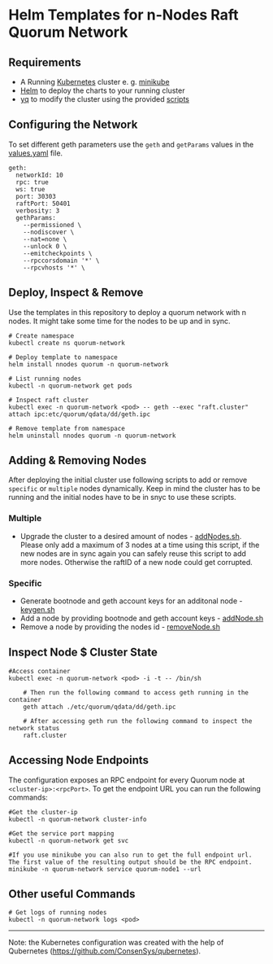 # Helm Templates for n-Nodes Raft Quorum Network

## Requirements
- A Running [Kubernetes](https://kubernetes.io/) cluster e. g. [minikube](https://minikube.sigs.k8s.io/docs/start/)
- [Helm](https://helm.sh/) to deploy the charts to your running cluster
- [yq](https://github.com/mikefarah/yq) to modify the cluster using the provided [scripts](quorum/scripts/)

## Configuring the Network
To set different geth parameters use the `geth` and `getParams` values in the [values.yaml](quorum/values.yaml) file.
```
geth:
  networkId: 10
  rpc: true
  ws: true 
  port: 30303
  raftPort: 50401
  verbosity: 3
  gethParams: 
    --permissioned \
    --nodiscover \
    --nat=none \
    --unlock 0 \
    --emitcheckpoints \
    --rpccorsdomain '*' \
    --rpcvhosts '*' \
```

## Deploy, Inspect & Remove
Use the templates in this repository to deploy a quorum network with n nodes. It might take some time for the nodes to be up and in sync.
```
# Create namespace
kubectl create ns quorum-network

# Deploy template to namespace
helm install nnodes quorum -n quorum-network

# List running nodes 
kubectl -n quorum-network get pods

# Inspect raft cluster
kubectl exec -n quorum-network <pod> -- geth --exec "raft.cluster" attach ipc:etc/quorum/qdata/dd/geth.ipc

# Remove template from namespace
helm uninstall nnodes quorum -n quorum-network
```

## Adding & Removing Nodes
After deploying the initial cluster use following scripts to add or remove `specific` or `multiple` nodes dynamically. Keep in mind the cluster has to be running and the initial nodes have to be in snyc to use these scripts.

### Multiple
- Upgrade the cluster to a desired amount of nodes - [addNodes.sh](quorum/scripts/addNodes.sh). Please only add a maximum of 3 nodes at a time using this script, if the new nodes are in sync again you can safely reuse this script to add more nodes. Otherwise the raftID of a new node could get corrupted. 

### Specific
- Generate bootnode and geth account keys for an additonal node - [keygen.sh](quorum/scripts/keygen.sh)
- Add a node by providing bootnode and geth account keys - [addNode.sh](quorum/scripts/addNode.sh)  
- Remove a node by providing the nodes id - [removeNode.sh](quorum/scripts/removeNode.sh)

## Inspect Node $ Cluster State
```
#Access container
kubectl exec -n quorum-network <pod> -i -t -- /bin/sh

    # Then run the following command to access geth running in the container 
    geth attach ./etc/quorum/qdata/dd/geth.ipc

    # After accessing geth run the following command to inspect the network status
    raft.cluster
```

## Accessing Node Endpoints
The configuration exposes an RPC endpoint for every Quorum node at `<cluster-ip>:<rpcPort>`. To get the endpoint URL you can run the following commands:
```
#Get the cluster-ip
kubectl -n quorum-network cluster-info 

#Get the service port mapping
kubectl -n quorum-network get svc

#If you use minikube you can also run to get the full endpoint url. The first value of the resulting output should be the RPC endpoint. 
minikube -n quorum-network service quorum-node1 --url
```

## Other useful Commands
```
# Get logs of running nodes 
kubectl -n quorum-network logs <pod>
```
---
Note: the Kubernetes configuration was created with the help of Qubernetes (https://github.com/ConsenSys/qubernetes).